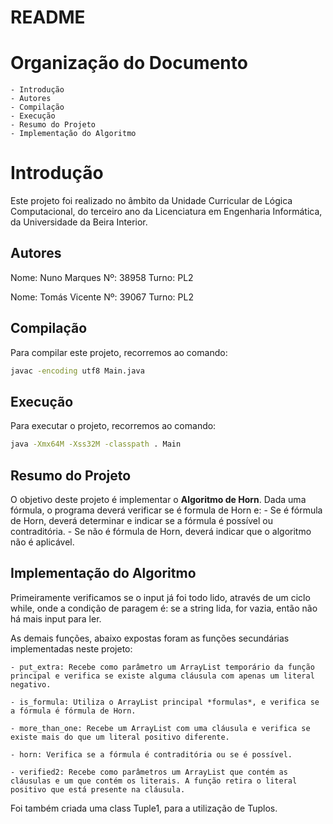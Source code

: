# README

# Organização do Documento
	- Introdução
	- Autores 
	- Compilação
	- Execução 
	- Resumo do Projeto
	- Implementação do Algoritmo


# Introdução

Este projeto foi realizado no âmbito da Unidade Curricular de Lógica Computacional, do terceiro ano da Licenciatura em Engenharia Informática, da Universidade da Beira Interior.

## Autores

Nome: Nuno Marques
Nº: 38958
Turno: PL2

Nome: Tomás Vicente
Nº: 39067
Turno: PL2

## Compilação

Para compilar este projeto, recorremos ao comando:

```bash
javac -encoding utf8 Main.java
```

## Execução

Para executar o projeto, recorremos ao comando:

```bash
java -Xmx64M -Xss32M -classpath . Main
```

## Resumo do Projeto

O objetivo deste projeto é implementar o **Algoritmo de Horn**.
Dada uma fórmula, o programa deverá verificar se é formula de Horn e:
	- Se é fórmula de Horn, deverá determinar e indicar se a fórmula é possível ou contraditória.
	- Se não é fórmula de Horn, deverá indicar que o algoritmo não é aplicável.


## Implementação do Algoritmo

Primeiramente verificamos se o input já foi todo lido, através de um ciclo while, onde a condição de paragem é: se a string lida, for vazia, então não há mais input para ler.

As demais funções, abaixo expostas foram as funções secundárias implementadas neste projeto:

	- put_extra: Recebe como parâmetro um ArrayList temporário da função principal e verifica se existe alguma cláusula com apenas um literal negativo.

	- is_formula: Utiliza o ArrayList principal *formulas*, e verifica se a fórmula é fórmula de Horn.

	- more_than_one: Recebe um ArrayList com uma cláusula e verifica se existe mais do que um literal positivo diferente.

	- horn: Verifica se a fórmula é contraditória ou se é possível.

	- verified2: Recebe como parâmetros um ArrayList que contém as cláusulas e um que contém os literais. A função retira o literal positivo que está presente na cláusula.

Foi também criada uma class Tuple1, para a utilização de Tuplos.
